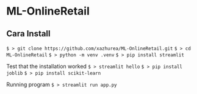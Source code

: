 # ML-OnlineRetail

## Cara Install
`$ > git clone https://github.com/xazhurea/ML-OnlineRetail.git` 
`$ > cd ML-OnlineRetail`
`$ > python -m venv .venv`
`$ > pip install streamlit`

Test that the installation worked
`$ > streamlit hello`
`$ > pip install joblib`
`$ > pip install scikit-learn`

Running program
`$ > streamlit run app.py`

